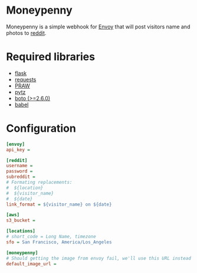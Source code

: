 # Moneypenny

Moneypenny is a simple webhook for [Envoy](https://signwithenvoy.com/) that
will post visitors name and photos to
[reddit](https://github.com/reddit/reddit).

# Required libraries
* [flask](http://flask.pocoo.org/)
* [requests](http://docs.python-requests.org/)
* [PRAW](https://praw.readthedocs.org)
* [pytz](http://pytz.sourceforge.net/)
* [boto (>=2.6.0)](http://boto.cloudhackers.com/)
* [babel](http://babel.pocoo.org/)

# Configuration
```ini
[envoy]
api_key = 

[reddit]
username =
password =
subreddit =
# Formating replacements:
#  ${location}
#  ${visitor_name}
#  ${date}
link_format = ${visitor_name} on ${date}

[aws]
s3_bucket = 

[locations]
# short_code = Long Name, timezone
sfo = San Francisco, America/Los_Angeles

[moneypenny]
# Should getting the image from envoy fail, we'll use this URL instead
default_image_url =
```
